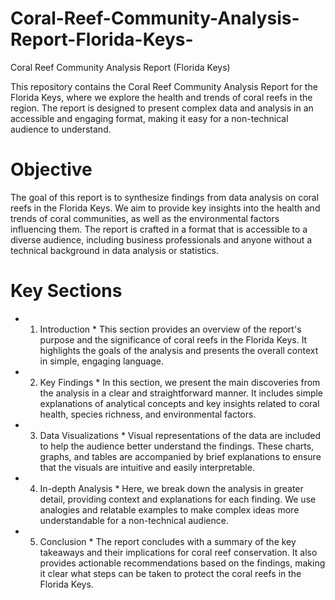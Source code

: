 # Coral-Reef-Community-Analysis-Report-Florida-Keys-
Coral Reef Community Analysis Report (Florida Keys)

This repository contains the Coral Reef Community Analysis Report for the Florida Keys, where we explore the health and trends of coral reefs in the region. The report is designed to present complex data and analysis in an accessible and engaging format, making it easy for a non-technical audience to understand.

# Objective

The goal of this report is to synthesize findings from data analysis on coral reefs in the Florida Keys. We aim to provide key insights into the health and trends of coral communities, as well as the environmental factors influencing them. The report is crafted in a format that is accessible to a diverse audience, including business professionals and anyone without a technical background in data analysis or statistics.

# Key Sections

* 1. Introduction *
This section provides an overview of the report's purpose and the significance of coral reefs in the Florida Keys. It highlights the goals of the analysis and presents the overall context in simple, engaging language.

* 2. Key Findings *
In this section, we present the main discoveries from the analysis in a clear and straightforward manner. It includes simple explanations of analytical concepts and key insights related to coral health, species richness, and environmental factors.

* 3. Data Visualizations *
Visual representations of the data are included to help the audience better understand the findings. These charts, graphs, and tables are accompanied by brief explanations to ensure that the visuals are intuitive and easily interpretable.

* 4. In-depth Analysis *
Here, we break down the analysis in greater detail, providing context and explanations for each finding. We use analogies and relatable examples to make complex ideas more understandable for a non-technical audience.

* 5. Conclusion *
The report concludes with a summary of the key takeaways and their implications for coral reef conservation. It also provides actionable recommendations based on the findings, making it clear what steps can be taken to protect the coral reefs in the Florida Keys.
